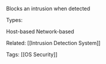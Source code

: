 Blocks an intrusion when detected

Types:

Host-based
Network-based

Related: [[Intrusion Detection System]]

Tags:
[[OS Security]]